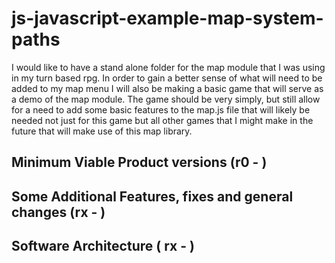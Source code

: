 # js-javascript-example-map-system-paths

I would like to have a stand alone folder for the map module that I was using in my turn based rpg. In order to gain a better sense of what will need to be added to my map menu I will also be making a basic game that will serve as a demo of the map module. The game should be very simply, but still allow for a need to add some basic features to the map.js file that will likely be needed not just for this game but all other games that I might make in the future that will make use of this map library.



## Minimum Viable Product versions (r0 - )

## Some Additional Features, fixes and general changes (rx - )

## Software Architecture ( rx - )





